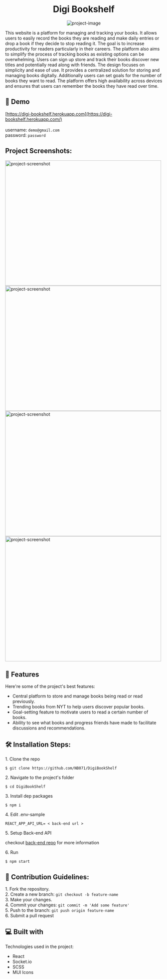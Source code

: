 <h1 align="center" id="title">Digi Bookshelf</h1>

<p align="center"><img src="https://socialify.git.ci/NB071/DigiBookShelf/image?font=Inter&amp;language=1&amp;logo=https%3A%2F%2Fi.ibb.co%2FyFfk1z4%2FLogo.png&amp;name=1&amp;owner=1&amp;pattern=Plus&amp;stargazers=1&amp;theme=Light" alt="project-image"></p>

<p id="description">This website is a platform for managing and tracking your books. It allows users to easily record the books they are reading and make daily entries or drop a book if they decide to stop reading it. The goal is to increase productivity for readers particularly in their careers. The platform also aims to simplify the process of tracking books as existing options can be overwhelming. Users can sign up store and track their books discover new titles and potentially read along with friends. The design focuses on simplicity and ease of use. It provides a centralized solution for storing and managing books digitally. Additionally users can set goals for the number of books they want to read. The platform offers high availability across devices and ensures that users can remember the books they have read over time.</p>

<h2>🚀 Demo</h2>

[https://digi-bookshelf.herokuapp.com](https://digi-bookshelf.herokuapp.com/)<br><br>
username: ```demo@gmail.com``` <br>
password: ```password```

<h2>Project Screenshots:</h2>

<img src="https://thumbs2.imgbox.com/e7/f3/JrEP2H7s_t.png" alt="project-screenshot" width="500" height="400/">

<img src="https://i.ibb.co/R6GQwFn/digi-Bookshelf-manage.png" alt="project-screenshot" width="500" height="400/">

<img src="https://i.ibb.co/4dgYLjf/digi-Bookshelf-shelf.png" alt="project-screenshot" width="500" height="400/">

<img src="https://i.ibb.co/Qk9DKXz/digi-Bookshelf-userprofile.png" alt="project-screenshot" width="500" height="400/">

  
  
<h2>🧐 Features</h2>

Here're some of the project's best features:

*   Central platform to store and manage books being read or read previously.
*   Trending books from NYT to help users discover popular books.
*   Goal-setting feature to motivate users to read a certain number of books.
*   Ability to see what books and progress friends have made to facilitate discussions and recommendations.

<h2>🛠️ Installation Steps:</h2>

<p>1. Clone the repo</p>

```
$ git clone https://github.com/NB071/DigiBookShelf
```

<p>2. Navigate to the project's folder</p>

```
$ cd DigiBookShelf
```

<p>3. Install dep packages</p>

```
$ npm i
```

<p>4. Edit .env-sample</p>

```
REACT_APP_API_URL= < back-end url >
```

<p>5. Setup Back-end API</p>

checkout <a href="https://github.com/NB071/DigiBookShelf_API">back-end repo</a> for more information

<p>6. Run</p>

```
$ npm start
```

<h2>🍰 Contribution Guidelines:</h2>

1\. Fork the repository\. <br>
2\. Create a new branch: ```git checkout -b feature-name``` <br>
3\. Make your changes\. <br>
4\. Commit your changes: ```git commit -m 'Add some feature'```  <br>
5\. Push to the branch: ```git push origin feature-name``` <br>
6\. Submit a pull request <br>

  
  
<h2>💻 Built with</h2>

Technologies used in the project:

*   React
*   Socket.io
*   SCSS
*   MUI Icons

